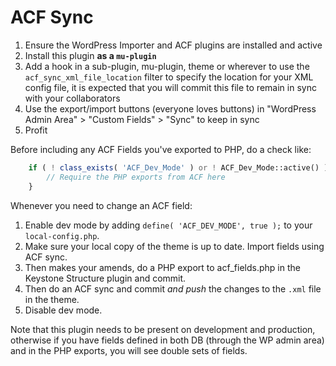 # ACF Sync

1. Ensure the WordPress Importer and ACF plugins are installed and active
2. Install this plugin **as a `mu-plugin`**
3. Add a hook in a sub-plugin, mu-plugin, theme or wherever to use the `acf_sync_xml_file_location` filter to specify the location for your XML config file, it is expected that you will commit this file to remain in sync with your collaborators
4. Use the export/import buttons (everyone loves buttons) in "WordPress Admin Area" > "Custom Fields" > "Sync" to keep in sync
5. Profit

Before including any ACF Fields you've exported to PHP, do a check like:

```php
	if ( ! class_exists( 'ACF_Dev_Mode' ) or ! ACF_Dev_Mode::active() ) {
		// Require the PHP exports from ACF here
	}
```

Whenever you need to change an ACF field:

1. Enable dev mode by adding `define( 'ACF_DEV_MODE', true );` to your `local-config.php`.
1. Make sure your local copy of the theme is up to date. Import fields using ACF sync.
1. Then makes your amends, do a PHP export to acf_fields.php in the Keystone Structure plugin and commit.
1. Then do an ACF sync and commit *and push* the changes to the `.xml` file in the theme.
1. Disable dev mode.

Note that this plugin needs to be present on development and production, otherwise if you have fields defined in both DB (through the WP admin area) and in the PHP exports, you will see double sets of fields.

